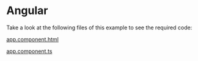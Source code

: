# Angular

Take a look at the following files of this example to see the required code: 

[app.component.html](https://github.com/DevExpress-Examples/DataGrid-Master-Detail-Access-every-detail-grid-from-code/blob/master/angular/src/app/app.component.html)

[app.component.ts](https://github.com/DevExpress-Examples/DataGrid-Master-Detail-Access-every-detail-grid-from-code/blob/master/angular/src/app/app.component.ts)

